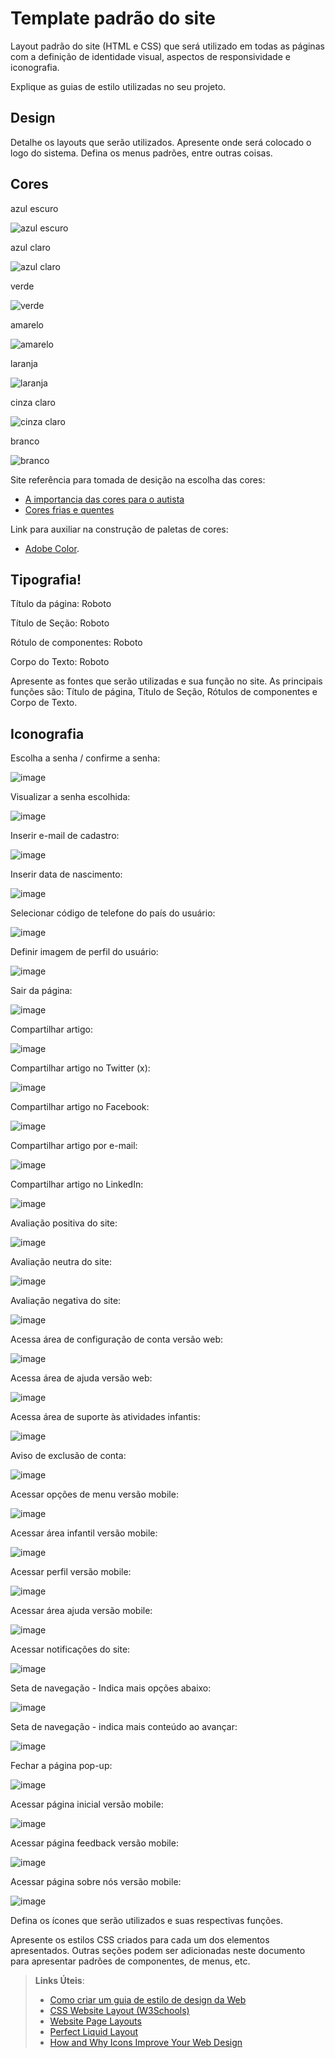 # Template padrão do site

Layout padrão do site (HTML e CSS) que será utilizado em todas as páginas com a definição de identidade visual, aspectos de responsividade e iconografia.

Explique as guias de estilo utilizadas no seu projeto.

## Design

Detalhe os layouts que serão utilizados. Apresente onde será colocado o logo do sistema. Defina os menus padrões, entre outras coisas.


## Cores

azul escuro

![azul escuro](https://github.com/ICEI-PUC-Minas-PMV-SI/pmv-si-2023-2-pe1-t2-neurodiversidade/assets/89950149/83b69072-f0f8-485b-bf74-3b2be3bd203d)


azul claro

![azul claro](https://github.com/ICEI-PUC-Minas-PMV-SI/pmv-si-2023-2-pe1-t2-neurodiversidade/assets/89950149/0dae6f27-76b9-48c8-b7db-63bea9f80fce)


verde 

![verde](https://github.com/ICEI-PUC-Minas-PMV-SI/pmv-si-2023-2-pe1-t2-neurodiversidade/assets/89950149/f8d04a9a-5a24-4f27-9efb-78a1a9f3df99)


amarelo

![amarelo](https://github.com/ICEI-PUC-Minas-PMV-SI/pmv-si-2023-2-pe1-t2-neurodiversidade/assets/89950149/ae183cbe-f96e-4593-a694-cbfbf287d412)


laranja

![laranja](https://github.com/ICEI-PUC-Minas-PMV-SI/pmv-si-2023-2-pe1-t2-neurodiversidade/assets/89950149/488ec3ce-4d49-41ce-b218-02a7dadc9b50)


cinza claro

![cinza claro](https://github.com/ICEI-PUC-Minas-PMV-SI/pmv-si-2023-2-pe1-t2-neurodiversidade/assets/89950149/061ccea6-d5a2-4a79-bcc8-0fc145b5ca77)

branco

![branco](https://github.com/ICEI-PUC-Minas-PMV-SI/pmv-si-2023-2-pe1-t2-neurodiversidade/assets/89950149/ab84cabd-93cd-40aa-b5ea-2de88f40d987)


Site referência para tomada de desição na escolha das cores: 
- [A importancia das cores para o autista](https://blog.rhemaeducacao.com.br/a-importancia-das-cores-para-o-autista/)
- [Cores frias e quentes](https://www.todamateria.com.br/cores-frias/)

Link para auxiliar na construção de paletas de cores: 
- [Adobe Color](https://color.adobe.com/pt/create/color-wheel).

## Tipografia!

Título da página:
Roboto

Título de Seção:
Roboto

Rótulo de componentes:
Roboto

Corpo do Texto:
Roboto

Apresente as fontes que serão utilizadas e sua função no site. As principais funções são: Título de página, Título de Seção, Rótulos de componentes e Corpo de Texto.


## Iconografia

Escolha a senha / confirme a senha:

![image](https://github.com/ICEI-PUC-Minas-PMV-SI/pmv-si-2023-2-pe1-t2-neurodiversidade/assets/142346815/3e23826d-5422-4f9b-94e8-2f798c24ba92)

Visualizar a senha escolhida:

![image](https://github.com/ICEI-PUC-Minas-PMV-SI/pmv-si-2023-2-pe1-t2-neurodiversidade/assets/142346815/b7f4c80b-534a-468e-8cd7-8fcdecf349ca)

Inserir e-mail de cadastro:

![image](https://github.com/ICEI-PUC-Minas-PMV-SI/pmv-si-2023-2-pe1-t2-neurodiversidade/assets/142346815/22c2363f-bc0d-486f-963e-d557faa3d7b7)

Inserir data de nascimento:

![image](https://github.com/ICEI-PUC-Minas-PMV-SI/pmv-si-2023-2-pe1-t2-neurodiversidade/assets/142346815/75355f43-7b0b-4665-b4ca-f8b168f21d0c)

Selecionar código de telefone do país do usuário:

![image](https://github.com/ICEI-PUC-Minas-PMV-SI/pmv-si-2023-2-pe1-t2-neurodiversidade/assets/142346815/f080b0cf-e6eb-4b6c-a3ec-4d66bdf9335c)

Definir imagem de perfil do usuário:

![image](https://github.com/ICEI-PUC-Minas-PMV-SI/pmv-si-2023-2-pe1-t2-neurodiversidade/assets/142346815/ba9f9614-500b-48c7-8231-0979b424a3af)

Sair da página:

![image](https://github.com/ICEI-PUC-Minas-PMV-SI/pmv-si-2023-2-pe1-t2-neurodiversidade/assets/142346815/57023c59-efa0-486c-ba8f-5b70d231b429)

Compartilhar artigo:

![image](https://github.com/ICEI-PUC-Minas-PMV-SI/pmv-si-2023-2-pe1-t2-neurodiversidade/assets/142346815/19b99b93-56ab-413d-9240-802bc477d254)

Compartilhar artigo no Twitter (x):

![image](https://github.com/ICEI-PUC-Minas-PMV-SI/pmv-si-2023-2-pe1-t2-neurodiversidade/assets/142346815/f33b4c88-5bdb-4689-8e66-6933cc441c2a)

Compartilhar artigo no Facebook:

![image](https://github.com/ICEI-PUC-Minas-PMV-SI/pmv-si-2023-2-pe1-t2-neurodiversidade/assets/142346815/1a544720-1162-41b7-9449-a2b9d9f21c75)

Compartilhar artigo por e-mail:

![image](https://github.com/ICEI-PUC-Minas-PMV-SI/pmv-si-2023-2-pe1-t2-neurodiversidade/assets/142346815/b29954ee-ddf9-411a-833e-412182162843)

Compartilhar artigo no LinkedIn:

![image](https://github.com/ICEI-PUC-Minas-PMV-SI/pmv-si-2023-2-pe1-t2-neurodiversidade/assets/142346815/c41b46b8-1d7d-4676-81f5-6a627a52aad2)

Avaliação positiva do site:

![image](https://github.com/ICEI-PUC-Minas-PMV-SI/pmv-si-2023-2-pe1-t2-neurodiversidade/assets/142346815/fe15bdf6-be5c-4ed5-8154-953245d89510)

Avaliação neutra do site:

![image](https://github.com/ICEI-PUC-Minas-PMV-SI/pmv-si-2023-2-pe1-t2-neurodiversidade/assets/142346815/7307f8c5-2ebe-4c67-bf16-d0498dec5d8e)

Avaliação negativa do site:

![image](https://github.com/ICEI-PUC-Minas-PMV-SI/pmv-si-2023-2-pe1-t2-neurodiversidade/assets/142346815/274d9598-5a31-474b-94bd-c265fc3ddb67)

Acessa área de configuração de conta versão web:

![image](https://github.com/ICEI-PUC-Minas-PMV-SI/pmv-si-2023-2-pe1-t2-neurodiversidade/assets/142346815/4e515010-e441-4dc5-b367-2483e5f45e3d)

Acessa área de ajuda versão web:

![image](https://github.com/ICEI-PUC-Minas-PMV-SI/pmv-si-2023-2-pe1-t2-neurodiversidade/assets/142346815/3bd782a2-0f06-4be2-bcfc-136baa0969c7)

Acessa área de suporte às atividades infantis:

![image](https://github.com/ICEI-PUC-Minas-PMV-SI/pmv-si-2023-2-pe1-t2-neurodiversidade/assets/142346815/5bd7fd25-c034-4db6-b31e-a6a875d378f1)

Aviso de exclusão de conta:

![image](https://github.com/ICEI-PUC-Minas-PMV-SI/pmv-si-2023-2-pe1-t2-neurodiversidade/assets/142346815/3b2ae4bb-d286-49dd-93f9-ef39c1dc839b)

Acessar opções de menu versão mobile:

![image](https://github.com/ICEI-PUC-Minas-PMV-SI/pmv-si-2023-2-pe1-t2-neurodiversidade/assets/142346815/8fe8955a-4edc-4aee-afb4-5f8a7b5ffe0f)

Acessar área infantil versão mobile:

![image](https://github.com/ICEI-PUC-Minas-PMV-SI/pmv-si-2023-2-pe1-t2-neurodiversidade/assets/142346815/61341a9a-4ed5-4a18-80b0-90a9136b8b11)

Acessar perfil versão mobile:

![image](https://github.com/ICEI-PUC-Minas-PMV-SI/pmv-si-2023-2-pe1-t2-neurodiversidade/assets/142346815/17134f91-e52f-4553-85eb-adcddbb41fd3)

Acessar área ajuda versão mobile:

![image](https://github.com/ICEI-PUC-Minas-PMV-SI/pmv-si-2023-2-pe1-t2-neurodiversidade/assets/142346815/57a0a6bd-25cd-41cf-af39-33cedcf3439e)

Acessar notificações do site:

![image](https://github.com/ICEI-PUC-Minas-PMV-SI/pmv-si-2023-2-pe1-t2-neurodiversidade/assets/142346815/dea8f14a-a0c6-430a-9bd6-bad77caf0b8b)

Seta de navegação - Indica mais opções abaixo:

![image](https://github.com/ICEI-PUC-Minas-PMV-SI/pmv-si-2023-2-pe1-t2-neurodiversidade/assets/142346815/45cf9e2f-dd8a-4077-aaf5-5045715b392d)

Seta de navegação - indica mais conteúdo ao avançar:

![image](https://github.com/ICEI-PUC-Minas-PMV-SI/pmv-si-2023-2-pe1-t2-neurodiversidade/assets/142346815/6e410f9a-b06e-4e97-80ab-6d465db63167)

Fechar a página pop-up:

![image](https://github.com/ICEI-PUC-Minas-PMV-SI/pmv-si-2023-2-pe1-t2-neurodiversidade/assets/142346815/a7739eff-7883-436d-84f1-61da25d4171f)

Acessar página inicial versão mobile:

![image](https://github.com/ICEI-PUC-Minas-PMV-SI/pmv-si-2023-2-pe1-t2-neurodiversidade/assets/142346815/03a5bd60-d510-442b-be20-81ac05fd8f22)

Acessar página feedback versão mobile:

![image](https://github.com/ICEI-PUC-Minas-PMV-SI/pmv-si-2023-2-pe1-t2-neurodiversidade/assets/142346815/d04e0ad0-7496-4511-a23a-da0272ad4124)

Acessar página sobre nós versão mobile:

![image](https://github.com/ICEI-PUC-Minas-PMV-SI/pmv-si-2023-2-pe1-t2-neurodiversidade/assets/142346815/04256012-c12d-48f9-ad9d-aed7b8448f85)


Defina os ícones que serão utilizados e suas respectivas funções.

Apresente os estilos CSS criados para cada um dos elementos apresentados.
Outras seções podem ser adicionadas neste documento para apresentar padrões de componentes, de menus, etc.


> **Links Úteis**:
>
> -  [Como criar um guia de estilo de design da Web](https://edrodrigues.com.br/blog/como-criar-um-guia-de-estilo-de-design-da-web/#)
> - [CSS Website Layout (W3Schools)](https://www.w3schools.com/css/css_website_layout.asp)
> - [Website Page Layouts](http://www.cellbiol.com/bioinformatics_web_development/chapter-3-your-first-web-page-learning-html-and-css/website-page-layouts/)
> - [Perfect Liquid Layout](https://matthewjamestaylor.com/perfect-liquid-layouts)
> - [How and Why Icons Improve Your Web Design](https://usabilla.com/blog/how-and-why-icons-improve-you-web-design/)
